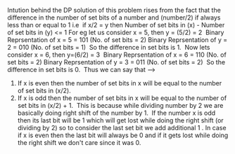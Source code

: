 Intution behind the DP solution of this problem rises from the fact that the difference in the number of set bits of a number and (number/2) if always less than or equal to 1 i.e
​
if x/2 = y
then  Number of set bits in (x) - Number of set bits in (y) <= 1
For eg let us consider x = 5, then y = (5/2) = 2
​
Binary Reprsentation of x = 5 = 101 (No. of set bits = 2)
Binary Reprsentation of y = 2 = 010 (No. of set bits = 1)
​
So the difference in set bits is 1.
​
Now lets consider x = 6, then y=(6/2) = 3
​
Binary Reprsentation of x = 6 = 110 (No. of set bits = 2)
Binary Reprsentation of y = 3 = 011 (No. of set bits = 2)
​
So the difference in set bits is 0.
​
Thus we can say that -->
​
1. If x is even then the number of set bits in x will be equal to the number of set bits in (x/2).
2. If x is odd then the number of set bits in x will be equal to the number of set bits in (x/2) + 1.
​
This is because while dividing number by 2 we are basically doing right shift of the number by 1.
​
If the number x is odd then its last bit will be 1 which will get lost while doing the right shift (or dividing by 2) so to consider the last set bit we add additional 1 .
In case if x is even then the last bit will always be 0 and if it gets lost while doing the right shift we don't care since it was 0.